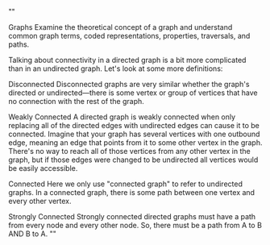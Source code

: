 ""

Graphs
Examine the theoretical concept of a graph and understand common graph terms, coded representations, properties, traversals, and paths.


Talking about connectivity in a directed graph is a bit more complicated than in an undirected graph. Let's look at some more definitions:

Disconnected
Disconnected graphs are very similar whether the graph's directed or undirected—there is some vertex or group of vertices that have no connection with the rest of the graph.

Weakly Connected
A directed graph is weakly connected when only replacing all of the directed edges with undirected edges can cause it to be connected. Imagine that your graph has several vertices with one outbound edge, meaning an edge that points from it to some other vertex in the graph. There's no way to reach all of those vertices from any other vertex in the graph, but if those edges were changed to be undirected all vertices would be easily accessible.

Connected
Here we only use "connected graph" to refer to undirected graphs. In a connected graph, there is some path between one vertex and every other vertex.

Strongly Connected
Strongly connected directed graphs must have a path from every node and every other node. So, there must be a path from A to B AND B to A.
""


